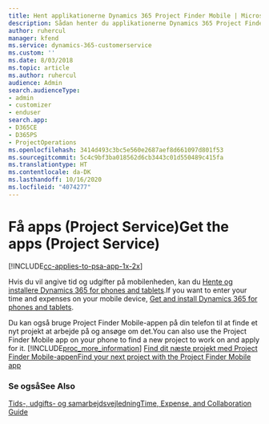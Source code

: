 ```yaml
---
title: Hent applikationerne Dynamics 365 Project Finder Mobile | MicrosoftDocs
description: Sådan henter du applikationerne Dynamics 365 Project Finder Mobile
author: ruhercul
manager: kfend
ms.service: dynamics-365-customerservice
ms.custom: ''
ms.date: 8/03/2018
ms.topic: article
ms.author: ruhercul
audience: Admin
search.audienceType:
- admin
- customizer
- enduser
search.app:
- D365CE
- D365PS
- ProjectOperations
ms.openlocfilehash: 3414d493c3bc5e560e2687aef8d661097d801f53
ms.sourcegitcommit: 5c4c9bf3ba018562d6cb3443c01d550489c415fa
ms.translationtype: HT
ms.contentlocale: da-DK
ms.lasthandoff: 10/16/2020
ms.locfileid: "4074277"
---
```

# <a name="get-the-apps-project-service"></a><span data-ttu-id="94688-103">Få apps (Project Service)</span><span class="sxs-lookup"><span data-stu-id="94688-103">Get the apps (Project Service)</span></span>

[!INCLUDE[cc-applies-to-psa-app-1x-2x](../includes/cc-applies-to-psa-app-1x-2x.md)]

<span data-ttu-id="94688-104">Hvis du vil angive tid og udgifter på mobilenheden, kan du [Hente og installere Dynamics 365 for phones and tablets](https://docs.microsoft.com/dynamics365/mobile-app/dynamics-365-phones-tablets-users-guide).</span><span class="sxs-lookup"><span data-stu-id="94688-104">If you want to enter your time and expenses on your mobile device, [Get and install Dynamics 365 for phones and tablets](https://docs.microsoft.com/dynamics365/mobile-app/dynamics-365-phones-tablets-users-guide).</span></span>  
  
 <span data-ttu-id="94688-105">Du kan også bruge Project Finder Mobile-appen på din telefon til at finde et nyt projekt at arbejde på og ansøge om det.</span><span class="sxs-lookup"><span data-stu-id="94688-105">You can also use the Project Finder Mobile app on your phone to find a new project to work on and apply for it.</span></span> [!INCLUDE[proc_more_information](../includes/proc-more-information.md)] <span data-ttu-id="94688-106">[Find dit næste projekt med Project Finder Mobile-appen](../psa/find-next-project-finder-mobile-app.md)</span><span class="sxs-lookup"><span data-stu-id="94688-106">[Find your next project with the Project Finder Mobile app](../psa/find-next-project-finder-mobile-app.md)</span></span> 
  
### <a name="see-also"></a><span data-ttu-id="94688-107">Se også</span><span class="sxs-lookup"><span data-stu-id="94688-107">See Also</span></span>  
 [<span data-ttu-id="94688-108">Tids-, udgifts- og samarbejdsvejledning</span><span class="sxs-lookup"><span data-stu-id="94688-108">Time, Expense, and Collaboration Guide</span></span>](../psa/time-expense-collaboration-guide.md)
